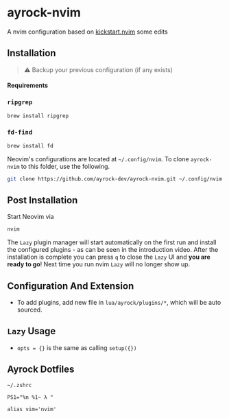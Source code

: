# ayrock-nvim

A nvim configuration based on [kickstart.nvim](https://github.com/nvim-lua/kickstart.nvim)
some edits
## Installation

> ⚠️ Backup your previous configuration (if any exists)
#### Requirements

### `ripgrep`

```sh
brew install ripgrep
```

### `fd-find`

```sh
brew install fd
```

Neovim's configurations are located at `~/.config/nvim`. To clone `ayrock-nvim` to this folder, use the following.

```sh
git clone https://github.com/ayrock-dev/ayrock-nvim.git ~/.config/nvim
```

## Post Installation

Start Neovim via

```sh
nvim
```

The `Lazy` plugin manager will start automatically on the first run and install the configured plugins - as can be seen in the introduction video. After the installation is complete you can press `q` to close the `Lazy` UI and **you are ready to go**! Next time you run nvim `Lazy` will no longer show up.

## Configuration And Extension

- To add plugins, add new file in `lua/ayrock/plugins/*`, which will be auto sourced.

## `Lazy` Usage

- `opts = {}` is the same as calling `setup({})`

## Ayrock Dotfiles

`~/.zshrc`

```
PS1="%n %1~ λ "

alias vim='nvim'
```

